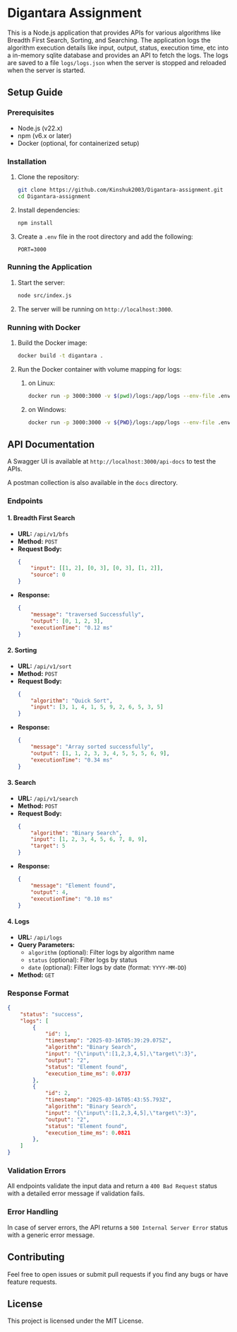# Digantara Assignment

This is a Node.js application that provides APIs for various algorithms like Breadth First Search, Sorting, and Searching. The application logs the algorithm execution details like input, output, status, execution time, etc into a in-memory sqlite database and provides an API to fetch the logs. The logs are saved to a file `logs/logs.json` when the server is stopped and reloaded when the server is started.


## Setup Guide

### Prerequisites
- Node.js (v22.x)
- npm (v6.x or later)
- Docker (optional, for containerized setup)

### Installation

1. Clone the repository:
    ```sh
    git clone https://github.com/Kinshuk2003/Digantara-assignment.git
    cd Digantara-assignment
    ```

2. Install dependencies:
    ```sh
    npm install
    ```

3. Create a `.env` file in the root directory and add the following:
    ```env
    PORT=3000
    ```

### Running the Application

1. Start the server:
    ```sh
    node src/index.js
    ```


3. The server will be running on `http://localhost:3000`.

### Running with Docker

1. Build the Docker image:
    ```sh
    docker build -t digantara .
    ```

2. Run the Docker container with volume mapping for logs:

    1. on Linux:
        ```sh
        docker run -p 3000:3000 -v $(pwd)/logs:/app/logs --env-file .env digantara
        ```

    2. on Windows:
        ```sh
        docker run -p 3000:3000 -v ${PWD}/logs:/app/logs --env-file .env digantara
        ```

## API Documentation

A Swagger UI is available at `http://localhost:3000/api-docs` to test the APIs.

A postman collection is also available in the `docs` directory.

### Endpoints

#### 1. Breadth First Search
- **URL:** `/api/v1/bfs`
- **Method:** `POST`
- **Request Body:**
    ```json
    {
        "input": [[1, 2], [0, 3], [0, 3], [1, 2]],
        "source": 0
    }
    ```
- **Response:**
    ```json
    {
        "message": "traversed Successfully",
        "output": [0, 1, 2, 3],
        "executionTime": "0.12 ms"
    }
    ```

#### 2. Sorting
- **URL:** `/api/v1/sort`
- **Method:** `POST`
- **Request Body:**
    ```json
    {
        "algorithm": "Quick Sort",
        "input": [3, 1, 4, 1, 5, 9, 2, 6, 5, 3, 5]
    }
    ```
- **Response:**
    ```json
    {
        "message": "Array sorted successfully",
        "output": [1, 1, 2, 3, 3, 4, 5, 5, 5, 6, 9],
        "executionTime": "0.34 ms"
    }
    ```

#### 3. Search
- **URL:** `/api/v1/search`
- **Method:** `POST`
- **Request Body:**
    ```json
    {
        "algorithm": "Binary Search",
        "input": [1, 2, 3, 4, 5, 6, 7, 8, 9],
        "target": 5
    }
    ```
- **Response:**
    ```json
    {
        "message": "Element found",
        "output": 4,
        "executionTime": "0.10 ms"
    }
    ```

#### 4. Logs
- **URL:** `/api/logs`
- **Query Parameters:**
    - `algorithm` (optional): Filter logs by algorithm name
    - `status` (optional): Filter logs by status
    - `date` (optional): Filter logs by date (format: `YYYY-MM-DD`)
- **Method:** `GET`

### Response Format
```json
{
    "status": "success",
    "logs": [
        {
            "id": 1,
            "timestamp": "2025-03-16T05:39:29.075Z",
            "algorithm": "Binary Search",
            "input": "{\"input\":[1,2,3,4,5],\"target\":3}",
            "output": "2",
            "status": "Element found",
            "execution_time_ms": 0.0737
        },
        {
            "id": 2,
            "timestamp": "2025-03-16T05:43:55.793Z",
            "algorithm": "Binary Search",
            "input": "{\"input\":[1,2,3,4,5],\"target\":3}",
            "output": "2",
            "status": "Element found",
            "execution_time_ms": 0.0821
        },
    ]
}
```

### Validation Errors
All endpoints validate the input data and return a `400 Bad Request` status with a detailed error message if validation fails.

### Error Handling
In case of server errors, the API returns a `500 Internal Server Error` status with a generic error message.

## Contributing
Feel free to open issues or submit pull requests if you find any bugs or have feature requests.

## License
This project is licensed under the MIT License.